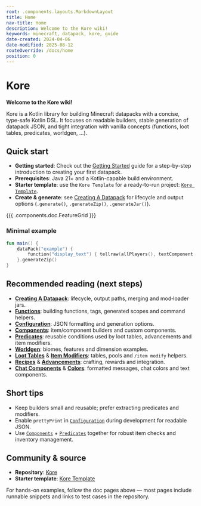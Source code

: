 ```yaml
---
root: .components.layouts.MarkdownLayout
title: Home
nav-title: Home
description: Welcome to the Kore wiki!
keywords: minecraft, datapack, kore, guide
date-created: 2024-04-06
date-modified: 2025-08-12
routeOverride: /docs/home
position: 0
---
```


# Kore

**Welcome to the Kore wiki!**

Kore is a Kotlin library for building Minecraft datapacks with a concise, type-safe Kotlin DSL. It focuses on readable builders, stable
generation of datapack JSON, and tight integration with vanilla concepts (functions, loot tables, predicates, worldgen, ...).

## Quick start

- **Getting started**: Check out the [Getting Started](/docs/getting-started) guide for a step-by-step introduction to creating your first datapack.
- **Prerequisites**: Java 21+ and a Kotlin-capable build environment.
- **Starter template**: use the `Kore Template` for a ready-to-run project: [`Kore Template`](https://github.com/Ayfri/Kore-Template).
- **Create & generate**: see [Creating A Datapack](./creating-a-datapack) for lifecycle and output options (`.generate()`, `.generateZip()`, `.generateJar()`).

{{{ .components.doc.FeatureGrid }}}

### Minimal example

```kotlin
fun main() {
    dataPack("example") {
        function("display_text") { tellraw(allPlayers(), textComponent("Hello World!")) }
    }.generateZip()
}
```

## Recommended reading (next steps)

- **[Creating A Datapack](./creating-a-datapack)**: lifecycle, output paths, merging and mod‑loader jars.
- **[Functions](./functions)**: building functions, tags, generated scopes and command helpers.
- **[Configuration](./configuration)**: JSON formatting and generation options.
- **[Components](./components)**: item/component builders and custom components.
- **[Predicates](./predicates)**: reusable conditions used by loot tables, advancements and item modifiers.
- **[Worldgen](./worldgen)**: biomes, features and dimension examples.
- **[Loot Tables](./loot-tables)** & **[Item Modifiers](./item-modifiers)**: tables, pools and `/item modify` helpers.
- **[Recipes](./recipes)** & **[Advancements](./advancements)**: crafting, rewards and integration.
- **[Chat Components](./chat-components)** & **[Colors](./colors)**: formatted messages, chat colors and text components.

## Short tips

- Keep builders small and reusable; prefer extracting predicates and modifiers.
- Enable `prettyPrint` in [`Configuration`](./configuration) during development for readable JSON.
- Use [`Components`](./components) + [`Predicates`](./predicates) together for robust item checks and inventory management.

## Community & source

- **Repository**: [Kore](https://github.com/Ayfri/Kore)
- **Starter template**: [Kore Template](https://github.com/Ayfri/Kore-Template)

For hands-on examples, follow the doc pages above — most pages include runnable snippets and links to test cases in the repository.
